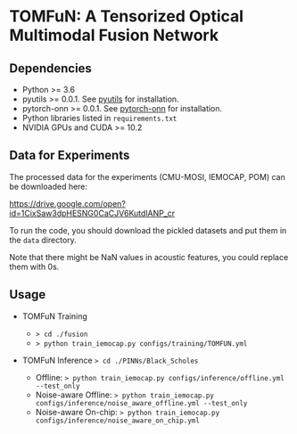 # TOMFuN: A Tensorized Optical Multimodal Fusion Network

## Dependencies
* Python >= 3.6
* pyutils >= 0.0.1. See [pyutils](https://github.com/JeremieMelo/pyutility) for installation.
* pytorch-onn >= 0.0.1. See [pytorch-onn](https://github.com/JeremieMelo/pytorch-onn) for installation.
* Python libraries listed in `requirements.txt`
* NVIDIA GPUs and CUDA >= 10.2

## Data for Experiments

The processed data for the experiments (CMU-MOSI, IEMOCAP, POM) can be downloaded here:

https://drive.google.com/open?id=1CixSaw3dpHESNG0CaCJV6KutdlANP_cr

To run the code, you should download the pickled datasets and put them in the `data` directory.

Note that there might be NaN values in acoustic features, you could replace them with 0s.

## Usage

* TOMFuN Training 
  * `> cd ./fusion`
  * `> python train_iemocap.py configs/training/TOMFUN.yml`

* TOMFuN Inference
  `> cd ./PINNs/Black_Scholes`
  * Offline: `> python train_iemocap.py configs/inference/offline.yml --test_only`
  * Noise-aware Offline: `> python train_iemocap.py configs/inference/noise_aware_offline.yml --test_only`
  * Noise-aware On-chip: `> python train_iemocap.py configs/inference/noise_aware_on_chip.yml`